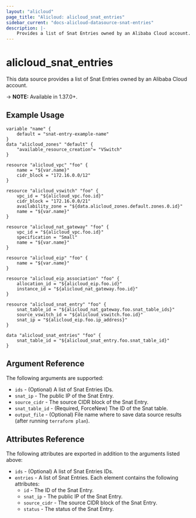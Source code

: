 ```yaml
---
layout: "alicloud"
page_title: "Alicloud: alicloud_snat_entries"
sidebar_current: "docs-alicloud-datasource-snat-entries"
description: |-
    Provides a list of Snat Entries owned by an Alibaba Cloud account.
---
```


# alicloud\_snat\_entries

This data source provides a list of Snat Entries owned by an Alibaba Cloud account.

-> **NOTE:** Available in 1.37.0+.

## Example Usage

```
variable "name" {
	default = "snat-entry-example-name"
}
data "alicloud_zones" "default" {
	"available_resource_creation"= "VSwitch"
}

resource "alicloud_vpc" "foo" {
	name = "${var.name}"
	cidr_block = "172.16.0.0/12"
}

resource "alicloud_vswitch" "foo" {
	vpc_id = "${alicloud_vpc.foo.id}"
	cidr_block = "172.16.0.0/21"
	availability_zone = "${data.alicloud_zones.default.zones.0.id}"
	name = "${var.name}"
}

resource "alicloud_nat_gateway" "foo" {
	vpc_id = "${alicloud_vpc.foo.id}"
	specification = "Small"
	name = "${var.name}"
}

resource "alicloud_eip" "foo" {
	name = "${var.name}"
}

resource "alicloud_eip_association" "foo" {
	allocation_id = "${alicloud_eip.foo.id}"
	instance_id = "${alicloud_nat_gateway.foo.id}"
}

resource "alicloud_snat_entry" "foo" {
	snat_table_id = "${alicloud_nat_gateway.foo.snat_table_ids}"
	source_vswitch_id = "${alicloud_vswitch.foo.id}"
	snat_ip = "${alicloud_eip.foo.ip_address}"
}

data "alicloud_snat_entries" "foo" {
    snat_table_id = "${alicloud_snat_entry.foo.snat_table_id}"
}
```

## Argument Reference

The following arguments are supported:

* `ids` - (Optional) A list of Snat Entries IDs.
* `snat_ip` - The public IP of the Snat Entry.
* `source_cidr` - The source CIDR block of the Snat Entry.
* `snat_table_id` - (Required, ForceNew) The ID of the Snat table.
* `output_file` - (Optional) File name where to save data source results (after running `terraform plan`).

## Attributes Reference

The following attributes are exported in addition to the arguments listed above:

* `ids` - (Optional) A list of Snat Entries IDs.
* `entries` - A list of Snat Entries. Each element contains the following attributes:
  * `id` - The ID of the Snat Entry.
  * `snat_ip` - The public IP of the Snat Entry.
  * `source_cidr` - The source CIDR block of the Snat Entry.
  * `status` - The status of the Snat Entry.

